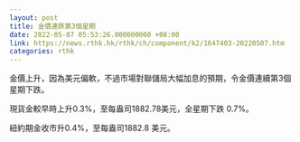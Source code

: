 ```yaml
---
layout: post
title: 金價連跌第3個星期
date: 2022-05-07 05:53:26.000000000 +08:00
link: https://news.rthk.hk/rthk/ch/component/k2/1647403-20220507.htm
categories: rthk
---
```


金價上升，因為美元偏軟，不過市場對聯儲局大幅加息的預期，令金價連續第3個星期下跌。

現貨金較早時上升0.3%，至每盎司1882.78美元，全星期下跌 0.7%。 

紐約期金收市升0.4%，至每盎司1882.8 美元。
